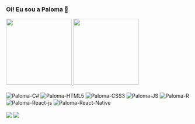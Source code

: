 ### Oi! Eu sou a Paloma 👋

<div>
  <a href="https://github.com/palomacha100">
  <img height="180em" src="https://github-readme-stats.vercel.app/api?username=palomacha100&show_icons=true&theme=vue-dark&hide=issues"/>
  <img height="180em" src="https://github-readme-stats.vercel.app/api/top-langs/?username=palomacha100&layout=compact&theme=vue-dark"/>
</div>

  <div style="display: inline-block"><br>
    <img align="center"alt="Paloma-C#"src="https://img.shields.io/badge/C%23-239120?style=for-the-badge&logo=c-sharp&logoColor=white">
    <img align="center"alt="Paloma-HTML5"src="https://img.shields.io/badge/HTML5-E34F26?style=for-the-badge&logo=html5&logoColor=white">
    <img align="center"alt="Paloma-CSS3"src="https://img.shields.io/badge/CSS3-1572B6?style=for-the-badge&logo=css3&logoColor=white">
    <img align="center"alt="Paloma-JS"src="https://img.shields.io/badge/JavaScript-F7DF1E?style=for-the-badge&logo=javascript&logoColor=black">
    <img align="center"alt="Paloma-R"src="https://img.shields.io/badge/R-276DC3?style=for-the-badge&logo=r&logoColor=white">
    <img align="center"alt="Paloma-React-js"src="https://img.shields.io/badge/React-20232A?style=for-the-badge&logo=react&logoColor=61DAFB">
    <img align="center"alt="Paloma-React-Native"src="https://img.shields.io/badge/React_Native-20232A?style=for-the-badge&logo=react&logoColor=61DAFB">
  </div>
  
 <div style="display: inline-block"><br>
    <a href="https://www.linkedin.com/in/paloma-chaves-4a146437/"><img src="https://img.shields.io/badge/LinkedIn-0077B5?style=for-the-badge&logo=linkedin&logoColor=white"></a>
    <a href="https://twitter.com/Palomachs"><img src="https://img.shields.io/badge/Twitter-1DA1F2?style=for-the-badge&logo=twitter&logoColor=white"></a>
 </div>
